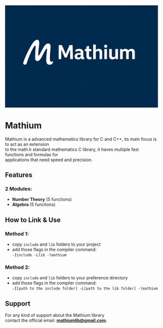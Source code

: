![Placeholder](assets/mathium.png)

# Mathium
Mathium is a advanced mathematics library for C and C++, its main focus is to act as an extension <br>
to the math.h standard mathematics C library, it haves multiple fast functions and formulas for <br>
applications that need speed and precision.

## Features
### 2 Modules:
- **Number Theory** (5 functions)
- **Algebra** (5 functions)

## How to Link & Use
### Method 1:
- copy ```include``` and ```lib``` folders to your project
- add those flags in the compiler command: <br>
```-Iinclude -Llib -lmathium```

### Method 2:
- copy ```include``` and ```lib``` folders to your preference directory
- add those flags in the compiler command: <br>
```-I[path to the include folder] -L[path to the lib folder] -lmathium```

## Support
For any kind of support about the Mathium library<br>contact the official email:
**[mathiumlib@gmail.com](mailto:mathiumlib@gmail.com)**.


